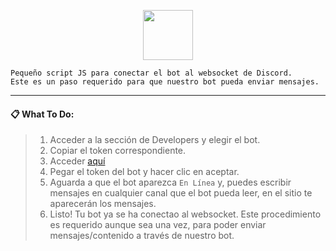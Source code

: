 <p align="center">
  <a href="https://kuroneko.im" target="_blank">
    <img src="https://wlme.in/assets/favicon.png" width="80">
  </a>
</p>

```
Pequeño script JS para conectar el bot al websocket de Discord.
Este es un paso requerido para que nuestro bot pueda enviar mensajes.
```

-----

#### 📋 What To Do:
> 1. Acceder a la sección de Developers y elegir el bot.
> 2. Copiar el token correspondiente.
> 3. Acceder [aquí](https://wlme.github.io/discord_websocket)
> 4. Pegar el token del bot y hacer clic en aceptar.
> 5. Aguarda a que el bot aparezca `En Línea` y, puedes escribir mensajes en cualquier canal que el bot pueda leer, en el sitio te aparecerán los mensajes.
> 6. Listo! Tu bot ya se ha conectao al websocket. Este procedimiento es requerido aunque sea una vez, para poder enviar mensajes/contenido a través de nuestro bot.
